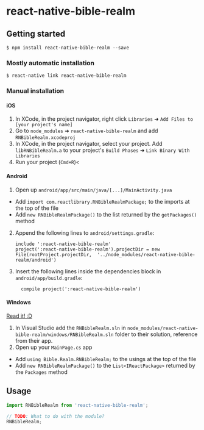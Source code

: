 
# react-native-bible-realm

## Getting started

`$ npm install react-native-bible-realm --save`

### Mostly automatic installation

`$ react-native link react-native-bible-realm`

### Manual installation


#### iOS

1. In XCode, in the project navigator, right click `Libraries` ➜ `Add Files to [your project's name]`
2. Go to `node_modules` ➜ `react-native-bible-realm` and add `RNBibleRealm.xcodeproj`
3. In XCode, in the project navigator, select your project. Add `libRNBibleRealm.a` to your project's `Build Phases` ➜ `Link Binary With Libraries`
4. Run your project (`Cmd+R`)<

#### Android

1. Open up `android/app/src/main/java/[...]/MainActivity.java`
  - Add `import com.reactlibrary.RNBibleRealmPackage;` to the imports at the top of the file
  - Add `new RNBibleRealmPackage()` to the list returned by the `getPackages()` method
2. Append the following lines to `android/settings.gradle`:
  	```
  	include ':react-native-bible-realm'
  	project(':react-native-bible-realm').projectDir = new File(rootProject.projectDir, 	'../node_modules/react-native-bible-realm/android')
  	```
3. Insert the following lines inside the dependencies block in `android/app/build.gradle`:
  	```
      compile project(':react-native-bible-realm')
  	```

#### Windows
[Read it! :D](https://github.com/ReactWindows/react-native)

1. In Visual Studio add the `RNBibleRealm.sln` in `node_modules/react-native-bible-realm/windows/RNBibleRealm.sln` folder to their solution, reference from their app.
2. Open up your `MainPage.cs` app
  - Add `using Bible.Realm.RNBibleRealm;` to the usings at the top of the file
  - Add `new RNBibleRealmPackage()` to the `List<IReactPackage>` returned by the `Packages` method


## Usage
```javascript
import RNBibleRealm from 'react-native-bible-realm';

// TODO: What to do with the module?
RNBibleRealm;
```
  